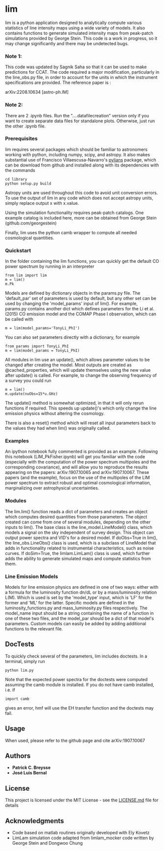 # lim

lim is a python application designed to analytically compute various statistics of line intensity maps using a wide variety of models.  It also contains functions to generate simulated intensity maps from peak-patch simulations provided by George Stein.  This code is a work in progress, so it may change significantly and there may be undetected bugs.

### Note 1:
This code was updated by Sagnik Saha so that it can be used
to make predictions for CCAT. The code required a major modification, particularly in the line_obs.py file, in order to account for the units in which the instrument specifications are
provided. The reference paper is :

arXiv:2208.10634 [astro-ph.IM]

### Note 2:
There are 2 .ipynb files. Run the "....datafilecreation" version only if you want to create separate data files for standalone plots. Otherwise, just run the other .ipynb file.
### Prerequisites

lim requires several packages which should be familiar to astronomers working with python, including numpy, scipy, and astropy.  It also makes substantial use of Francisco Villaescusa-Navarro's [pylians](https://github.com/franciscovillaescusa/Pylians) package, which can be download from github and installed along with its dependencies with the commands

```
cd library
python setup.py build
```

Astropy units are used throughout this code to avoid unit conversion errors. To use the output of lim in any code which does not accept astropy units, simply replace output x with x.value.

Using the simulation functionality requires peak-patch catalogs.  One example catalog is included here, more can be obtained from George Stein (github.com/georgestein)

Finally, lim uses the python camb wrapper to compute all needed cosmological quantities.

### Quickstart

In the folder containing the lim functions, you can quickly get the default CO power spectrum by running in an interpreter

```
from lim import lim
m = lim()
m.Pk
```

Models are defined by dictionary objects in the params.py file.  The 'default_par' set of parameters is used by default, but any other set can be used by changing the 'model_params' input of lim().  For example, params.py contains another dict which defines parameters for the Li et al. (2015) CO emission model and the COMAP Phase I observation, which can be called with

```
m = lim(model_params='TonyLi_PhI')
```

You can also set parameters directly with a dictionary, for example

```
from params import TonyLi_PhI
m = lim(model_params = TonyLi_PhI)
```

All modules in lim use an update(), which allows parameter values to be changed after creating the model.  Most outputs are created as @cached_properties, which will update themselves using the new value after update() is called.  For example, to change the observing frequency of a survey you could run

```
m = lim()
m.update(nuObs=15*u.GHz)

```

The update() method is somewhat optimized, in that it will only rerun functions if required.  This speeds up update()'s which only change the line emission physics without altering the cosmology.

There is also a reset() method which will reset all input parameters back to the values they had when lim() was originally called.

### Examples

An ipython notebook fully commented is provided as an example. Following this notebook (LIM_PkFisher.ipynb) will get you familiar with the code (especially with the computation of the power spectrum multipoles and the corresponding covariance), and will allow you to reproduce the results appearing on the papers: arXiv:1907.10065 and arXiv:1907.10067. These papers (and the example), focus on the use of the multipoles of the LIM power spectrum to extract robust and optimal cosmological information, marginalizing over astrophysical uncertainties.

### Modules

The lim.lim() function reads a dict of parameters and creates an object which computes desired quantities from those parameters.  The object created can come from one of several modules, depending on the other inputs to lim().  The base class is the line_model.LineModel() class, which models a signal on the sky independent of survey design.  This object can output power spectra and VID's for a desired model.  If doObs=True in lim(), the line_obs.LineObs() class is used, which is a subclass of LineModel that adds in functionality related to instrumental characteristics, such as noise curves.  If doSim=True, the limlam.LimLam() class is used, which further adds the ability to generate simulated maps and compute statistics from them.

### Line Emission Models

Models for line emission physics are defined in one of two ways: either with a formula for the luminosity function dn/dL or by a mass/luminosity relation L(M).  Which is used is set by the 'model_type' input, which is 'LF' for the former and 'ML' for the latter.  Specific models are defined in the luminosity_functions.py and mass_luminosity.py files respectively.  The model_name input should be a string containing the name of a function in one of these two files, and the model_par should be a dict of that model's parameters.  Custom models can easily be added by adding additional functions to the relevant file.

## DocTests

To quickly check several of the parameters, lim includes doctests.  In a terminal, simply run

```
python lim.py
```

Note that the expected power spectra for the doctests were computed assuming the camb module is installed.  If you do not have camb installed, i.e. if

```
import camb
```
gives an error, hmf will use the EH transfer function and the doctests may fail.


## Usage

When used, please refer to the github page and cite arXiv:1907.10067


## Authors

* **Patrick C. Breysse**
* **José Luis Bernal**

## License

This project is licensed under the MIT License - see the [LICENSE.md](LICENSE.md) file for details

## Acknowledgments

* Code based on matlab routines originally developed with Ely Kovetz
* LimLam simulation code adapted from limlam_mocker code written by George Stein and Dongwoo Chung
